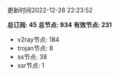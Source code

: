 更新时间2022-12-28 22:23:52

**总订阅: 45**
**总节点: 934**
**有效节点: 231**
- v2ray节点: 184
- trojan节点: 8
- ss节点: 38
- ssr节点: 1
